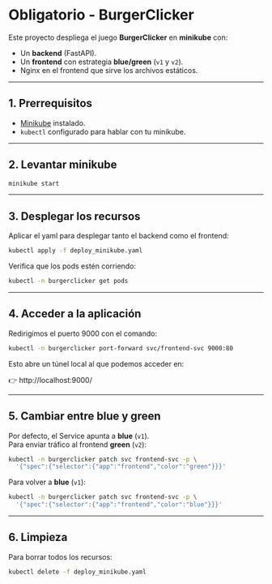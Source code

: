 # Obligatorio - BurgerClicker

Este proyecto despliega el juego **BurgerClicker** en **minikube** con:

- Un **backend** (FastAPI).
- Un **frontend** con estrategia **blue/green** (`v1` y `v2`).
- Nginx en el frontend que sirve los archivos estáticos.
---

## 1. Prerrequisitos

- [Minikube](https://minikube.sigs.k8s.io/) instalado.
- `kubectl` configurado para hablar con tu minikube.
---

## 2. Levantar minikube

```bash
minikube start
```
---

## 3. Desplegar los recursos

Aplicar el yaml para desplegar tanto el backend como el frontend:

```bash
kubectl apply -f deploy_minikube.yaml
```

Verifica que los pods estén corriendo:

```bash
kubectl -n burgerclicker get pods
```

---

## 4. Acceder a la aplicación

Redirigimos el puerto 9000 con el comando:

```bash
kubectl -n burgerclicker port-forward svc/frontend-svc 9000:80
```

Esto abre un túnel local al que podemos acceder en:

👉 http://localhost:9000/

---

## 5. Cambiar entre blue y green

Por defecto, el Service apunta a **blue** (`v1`).  
Para enviar tráfico al frontend **green** (`v2`):

```bash
kubectl -n burgerclicker patch svc frontend-svc -p \
  '{"spec":{"selector":{"app":"frontend","color":"green"}}}'
```

Para volver a **blue** (`v1`):

```bash
kubectl -n burgerclicker patch svc frontend-svc -p \
  '{"spec":{"selector":{"app":"frontend","color":"blue"}}}'
```

---

## 6. Limpieza

Para borrar todos los recursos:

```bash
kubectl delete -f deploy_minikube.yaml
```


